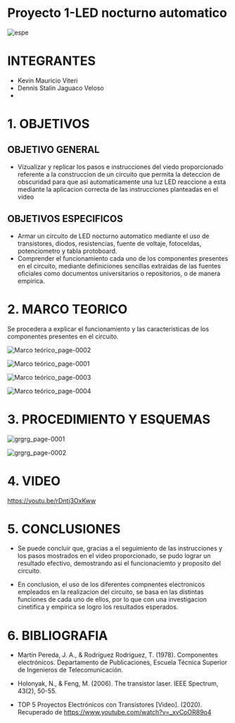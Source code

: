 # Proyecto 1-LED nocturno automatico
![espe](https://user-images.githubusercontent.com/117187676/204173965-f5741989-1012-4150-a4ec-1722212ee733.png)
# INTEGRANTES
* Kevin Mauricio Viteri
* Dennis Stalin Jaguaco Veloso
* 
# 1. OBJETIVOS
## OBJETIVO GENERAL
* Vizualizar y replicar los pasos e instrucciones del viedo proporcionado referente a la construccion de un circuito que permita la deteccion de obscuridad para que asi automaticamente una luz LED reaccione a esta mediante la aplicacion correcta de las instrucciones planteadas en el video 
## OBJETIVOS ESPECIFICOS
* Armar un circuito de LED nocturno automatico mediante el uso de transistores, diodos, resistencias, fuente de voltaje, fotoceldas, potenciometro y tabla protoboard.
* Comprender el funcionamiento cada uno de los componentes presentes en el circuito, mediante definiciones sencillas extraidas de las fuentes oficiales como documentos universitarios o repositorios, o de manera empirica.
# 2. MARCO TEORICO
Se procedera a explicar el funcionamiento y las caracteristicas de los componentes presentes en el circuito.

![Marco teórico_page-0002](https://user-images.githubusercontent.com/117187676/204414698-2200ec69-6fa9-48eb-95f3-3456d3897b49.jpg)

![Marco teórico_page-0001](https://user-images.githubusercontent.com/117187676/204414684-a29b3d25-765d-4c59-b5e7-457d0eaf3655.jpg)

![Marco teórico_page-0003](https://user-images.githubusercontent.com/117187676/204414705-9a57686f-c43b-4ed2-b9cf-6bc27764e4a9.jpg)

![Marco teórico_page-0004](https://user-images.githubusercontent.com/117187676/204414733-6dfe6d56-65c2-47f5-bff6-3aaaef376577.jpg)

# 3. PROCEDIMIENTO Y ESQUEMAS

![grgrg_page-0001](https://user-images.githubusercontent.com/117187676/204429040-a457ae3e-336f-4e64-96fc-e327d71c1e94.jpg)

![grgrg_page-0002](https://user-images.githubusercontent.com/117187676/204429017-77f0c8e7-e6e4-42a4-8a3a-804060b1600b.jpg)

# 4. VIDEO

https://youtu.be/rDntj3OxKww 

# 5. CONCLUSIONES

* Se puede concluir que, gracias a el seguimiento de las instrucciones y los pasos mostrados en el video proporcionado, se pudo lograr un resultado efectivo, demostrando asi el funcionaciemto y proposito del circuito.

* En conclusion, el uso de los diferentes compnentes electronicos empleados en la realizacion del circuito, se basa en las distintas funciones de cada uno de ellos, por lo que con una investigacion cinetifica y empirica se logro los resultados esperados.


# 6. BIBLIOGRAFIA

* Martín Pereda, J. A., & Rodríguez Rodríguez, T. (1978). Componentes electrónicos. Departamento de Publicaciones, Escuela Técnica Superior de Ingenieros de Telecomunicación.

* Holonyak, N., & Feng, M. (2006). The transistor laser. IEEE Spectrum, 43(2), 50-55.

* TOP 5 Proyectos Electrónicos con Transistores [Video]. (2020). Recuperado de https://www.youtube.com/watch?v=_xvCoOR89o4 
